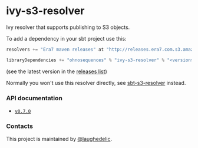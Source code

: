 ivy-s3-resolver
===============

Ivy resolver that supports publishing to S3 objects.

To add a dependency in your sbt project use this:

```scala
resolvers += "Era7 maven releases" at "http://releases.era7.com.s3.amazonaws.com"

libraryDependencies += "ohnosequences" % "ivy-s3-resolver" % "<version>"
```

(see the latest version in the [releases list](https://github.com/ohnosequences/ivy-s3-resolver/releases))

Normally you won't use this resolver directly, see [sbt-s3-resolver](https://github.com/ohnosequences/sbt-s3-resolver) instead.


### API documentation

- [`v0.7.0`](http://ohnosequences.com/ivy-s3-resolver/docs/api/0.7.0/)


### Contacts

This project is maintained by [@laughedelic](https://github.com/laughedelic).
